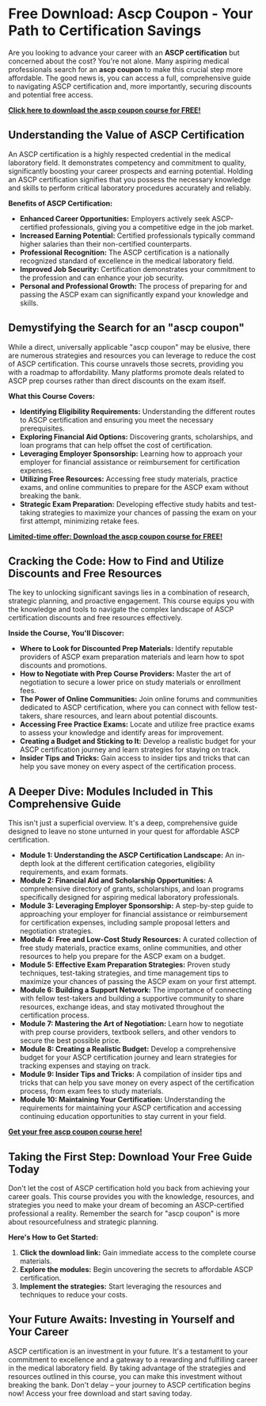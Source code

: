 # Free Download: Ascp Coupon - Your Path to Certification Savings

Are you looking to advance your career with an **ASCP certification** but concerned about the cost? You're not alone. Many aspiring medical professionals search for an **ascp coupon** to make this crucial step more affordable. The good news is, you can access a full, comprehensive guide to navigating ASCP certification and, more importantly, securing discounts and potential free access.

[**Click here to download the ascp coupon course for FREE!**](https://udemywork.com/ascp-coupon)

## Understanding the Value of ASCP Certification

An ASCP certification is a highly respected credential in the medical laboratory field. It demonstrates competency and commitment to quality, significantly boosting your career prospects and earning potential. Holding an ASCP certification signifies that you possess the necessary knowledge and skills to perform critical laboratory procedures accurately and reliably.

**Benefits of ASCP Certification:**

*   **Enhanced Career Opportunities:** Employers actively seek ASCP-certified professionals, giving you a competitive edge in the job market.
*   **Increased Earning Potential:** Certified professionals typically command higher salaries than their non-certified counterparts.
*   **Professional Recognition:** The ASCP certification is a nationally recognized standard of excellence in the medical laboratory field.
*   **Improved Job Security:** Certification demonstrates your commitment to the profession and can enhance your job security.
*   **Personal and Professional Growth:** The process of preparing for and passing the ASCP exam can significantly expand your knowledge and skills.

## Demystifying the Search for an "ascp coupon"

While a direct, universally applicable "ascp coupon" may be elusive, there are numerous strategies and resources you can leverage to reduce the cost of ASCP certification. This course unravels those secrets, providing you with a roadmap to affordability. Many platforms promote deals related to ASCP prep courses rather than direct discounts on the exam itself.

**What this Course Covers:**

*   **Identifying Eligibility Requirements:** Understanding the different routes to ASCP certification and ensuring you meet the necessary prerequisites.
*   **Exploring Financial Aid Options:** Discovering grants, scholarships, and loan programs that can help offset the cost of certification.
*   **Leveraging Employer Sponsorship:** Learning how to approach your employer for financial assistance or reimbursement for certification expenses.
*   **Utilizing Free Resources:** Accessing free study materials, practice exams, and online communities to prepare for the ASCP exam without breaking the bank.
*   **Strategic Exam Preparation:** Developing effective study habits and test-taking strategies to maximize your chances of passing the exam on your first attempt, minimizing retake fees.

[**Limited-time offer: Download the ascp coupon course for FREE!**](https://udemywork.com/ascp-coupon)

## Cracking the Code: How to Find and Utilize Discounts and Free Resources

The key to unlocking significant savings lies in a combination of research, strategic planning, and proactive engagement. This course equips you with the knowledge and tools to navigate the complex landscape of ASCP certification discounts and free resources effectively.

**Inside the Course, You'll Discover:**

*   **Where to Look for Discounted Prep Materials:** Identify reputable providers of ASCP exam preparation materials and learn how to spot discounts and promotions.
*   **How to Negotiate with Prep Course Providers:** Master the art of negotiation to secure a lower price on study materials or enrollment fees.
*   **The Power of Online Communities:** Join online forums and communities dedicated to ASCP certification, where you can connect with fellow test-takers, share resources, and learn about potential discounts.
*   **Accessing Free Practice Exams:** Locate and utilize free practice exams to assess your knowledge and identify areas for improvement.
*   **Creating a Budget and Sticking to It:** Develop a realistic budget for your ASCP certification journey and learn strategies for staying on track.
*   **Insider Tips and Tricks:** Gain access to insider tips and tricks that can help you save money on every aspect of the certification process.

## A Deeper Dive: Modules Included in This Comprehensive Guide

This isn't just a superficial overview. It's a deep, comprehensive guide designed to leave no stone unturned in your quest for affordable ASCP certification.

*   **Module 1: Understanding the ASCP Certification Landscape:** An in-depth look at the different certification categories, eligibility requirements, and exam formats.
*   **Module 2: Financial Aid and Scholarship Opportunities:** A comprehensive directory of grants, scholarships, and loan programs specifically designed for aspiring medical laboratory professionals.
*   **Module 3: Leveraging Employer Sponsorship:** A step-by-step guide to approaching your employer for financial assistance or reimbursement for certification expenses, including sample proposal letters and negotiation strategies.
*   **Module 4: Free and Low-Cost Study Resources:** A curated collection of free study materials, practice exams, online communities, and other resources to help you prepare for the ASCP exam on a budget.
*   **Module 5: Effective Exam Preparation Strategies:** Proven study techniques, test-taking strategies, and time management tips to maximize your chances of passing the ASCP exam on your first attempt.
*   **Module 6: Building a Support Network:** The importance of connecting with fellow test-takers and building a supportive community to share resources, exchange ideas, and stay motivated throughout the certification process.
*   **Module 7: Mastering the Art of Negotiation:** Learn how to negotiate with prep course providers, textbook sellers, and other vendors to secure the best possible price.
*   **Module 8: Creating a Realistic Budget:** Develop a comprehensive budget for your ASCP certification journey and learn strategies for tracking expenses and staying on track.
*   **Module 9: Insider Tips and Tricks:** A compilation of insider tips and tricks that can help you save money on every aspect of the certification process, from exam fees to study materials.
*   **Module 10: Maintaining Your Certification:** Understanding the requirements for maintaining your ASCP certification and accessing continuing education opportunities to stay current in your field.

[**Get your free ascp coupon course here!**](https://udemywork.com/ascp-coupon)

## Taking the First Step: Download Your Free Guide Today

Don't let the cost of ASCP certification hold you back from achieving your career goals. This course provides you with the knowledge, resources, and strategies you need to make your dream of becoming an ASCP-certified professional a reality. Remember the search for "ascp coupon" is more about resourcefulness and strategic planning.

**Here's How to Get Started:**

1.  **Click the download link:** Gain immediate access to the complete course materials.
2.  **Explore the modules:** Begin uncovering the secrets to affordable ASCP certification.
3.  **Implement the strategies:** Start leveraging the resources and techniques to reduce your costs.

## Your Future Awaits: Investing in Yourself and Your Career

ASCP certification is an investment in your future. It's a testament to your commitment to excellence and a gateway to a rewarding and fulfilling career in the medical laboratory field. By taking advantage of the strategies and resources outlined in this course, you can make this investment without breaking the bank. Don't delay – your journey to ASCP certification begins now! Access your free download and start saving today.
